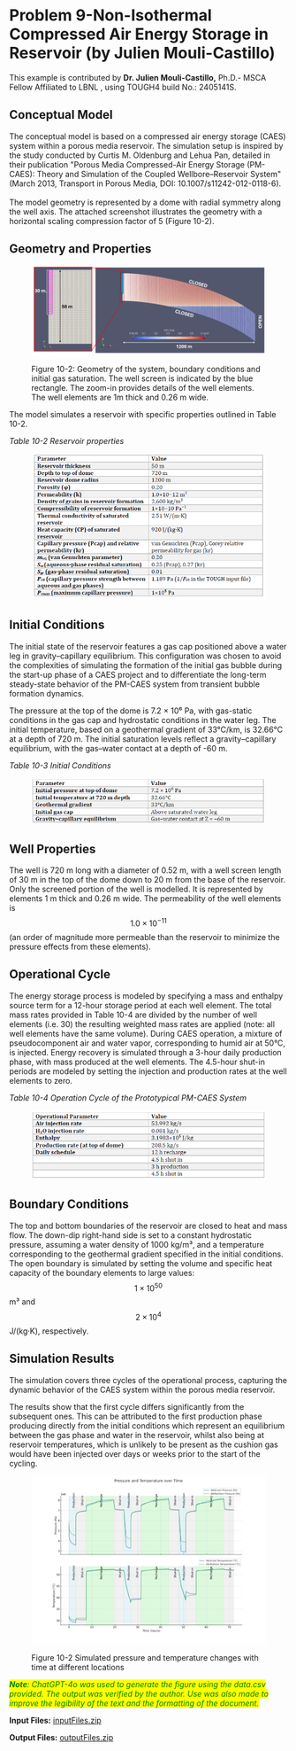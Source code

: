 # Problem 9-Non-Isothermal Compressed Air Energy Storage in Reservoir (by Julien Mouli-Castillo)

This example is contributed by **Dr. Julien Mouli-Castillo,**  Ph.D.- MSCA Fellow Affiliated to LBNL , using TOUGH4 build No.: 2405141S.

## Conceptual Model

The conceptual model is based on a compressed air energy storage (CAES) system within a porous media reservoir. The simulation setup is inspired by the study conducted by Curtis M. Oldenburg and Lehua Pan, detailed in their publication "Porous Media Compressed-Air Energy Storage (PM-CAES): Theory and Simulation of the Coupled Wellbore–Reservoir System" (March 2013, Transport in Porous Media, DOI: 10.1007/s11242-012-0118-6).\
\
The model geometry is represented by a dome with radial symmetry along the well axis. The attached screenshot illustrates the geometry with a horizontal scaling compression factor of 5 (Figure 10-2).

## Geometry and Properties

<figure><img src="../../.gitbook/assets/image (4).png" alt=""><figcaption><p>Figure 10-2: Geometry of the system, boundary conditions and initial gas saturation. The well screen is indicated by the blue rectangle. The zoom-in provides details of the well elements. The well elements are 1m thick and 0.26 m wide.</p></figcaption></figure>

The model simulates a reservoir with specific properties outlined in Table 10-2.

&#x20;         _Table 10-2 Reservoir properties_

<figure><img src="../../.gitbook/assets/image (5).png" alt=""><figcaption></figcaption></figure>

## Initial Conditions

The initial state of the reservoir features a gas cap positioned above a water leg in gravity–capillary equilibrium. This configuration was chosen to avoid the complexities of simulating the formation of the initial gas bubble during the start-up phase of a CAES project and to differentiate the long-term steady-state behavior of the PM-CAES system from transient bubble formation dynamics.

The pressure at the top of the dome is 7.2 × 10⁶ Pa, with gas-static conditions in the gas cap and hydrostatic conditions in the water leg. The initial temperature, based on a geothermal gradient of 33°C/km, is 32.66°C at a depth of 720 m. The initial saturation levels reflect a gravity–capillary equilibrium, with the gas–water contact at a depth of -60 m.

&#x20;          _Table 10-3 Initial Conditions_

<figure><img src="../../.gitbook/assets/image (7).png" alt=""><figcaption></figcaption></figure>

## Well Properties

The well is 720 m long with a diameter of 0.52 m, with a well screen length of 30 m in the top of the dome down to 20 m from the base of the reservoir. Only the screened portion of the well is modelled. It is represented by elements 1 m thick and 0.26 m wide. The permeability of the well elements is $$1.0 \times 10^{-11}$$ (an order of magnitude more permeable than the reservoir to minimize the pressure effects from these elements).

## Operational Cycle

The energy storage process is modeled by specifying a mass and enthalpy source term for a 12-hour storage period at each well element. The total mass rates provided in Table 10-4 are divided by the number of well elements (i.e. 30) the resulting weighted mass rates are applied (note: all well elements have the same volume). During CAES operation, a mixture of pseudocomponent air and water vapor, corresponding to humid air at 50°C, is injected. Energy recovery is simulated through a 3-hour daily production phase, with mass produced at the well elements. The 4.5-hour shut-in periods are modeled by setting the injection and production rates at the well elements to zero.

&#x20;         _Table 10-4 Operation Cycle of the Prototypical PM-CAES System_

<figure><img src="../../.gitbook/assets/image (9).png" alt=""><figcaption></figcaption></figure>

## Boundary Conditions

The top and bottom boundaries of the reservoir are closed to heat and mass flow. The down-dip right-hand side is set to a constant hydrostatic pressure, assuming a water density of 1000 kg/m³, and a temperature corresponding to the geothermal gradient specified in the initial conditions. The open boundary is simulated by setting the volume and specific heat capacity of the boundary elements to large values: $$1\times10^{50}$$m³ and $$2 \times 10^4$$J/(kg·K), respectively.

## Simulation Results

The simulation covers three cycles of the operational process, capturing the dynamic behavior of the CAES system within the porous media reservoir.

The results show that the first cycle differs significantly from the subsequent ones. This can be attributed to the first production phase producing directly from the initial conditions which represent an equilibrium between the gas phase and water in the reservoir, whilst also being at reservoir temperatures, which is unlikely to be present as the cushion gas would have been injected over days or weeks prior to the start of the cycling.

<figure><img src="../../.gitbook/assets/image (6).png" alt=""><figcaption><p>Figure 10-2 Simulated pressure and temperature changes with time at different locations</p></figcaption></figure>

_<mark style="color:green;">**Note**</mark><mark style="color:green;">: ChatGPT-4o  was used to generate the figure using the data.csv provided. The output was verified by the author. Use was also made to improve the legibility of the text and the formatting of the document.</mark>_

**Input Files:**          [inputFiles.zip](https://drive.google.com/file/d/10\_UAH30Fs6XMkCju6Kp-cCKgW6kw87j3/view?usp=sharing)

**Output Files:**      [outputFiles.zip](https://drive.google.com/file/d/1bJDwgRx8Q-6SzAeW2L511URj3qHGmW0z/view?usp=sharing)
